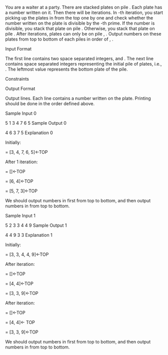 You are a waiter at a party. There are  stacked plates on pile . Each plate has a number written on it. Then there will be  iterations. In -th iteration, you start picking up the plates in  from the top one by one and check whether the number written on the plate is divisible by the -th prime. If the number is divisible, you stack that plate on pile . Otherwise, you stack that plate on pile . After  iterations, plates can only be on pile , . Output numbers on these plates from top to bottom of each piles in order of , .

Input Format

The first line contains two space separated integers,  and .
The next line contains  space separated integers representing the initial pile of plates, i.e., . The leftmost value represents the bottom plate of the pile.

Constraints




Output Format

Output  lines. Each line contains a number written on the plate. Printing should be done in the order defined above.

Sample Input 0

5 1
3 4 7 6 5
Sample Output 0

4
6
3
7
5
Explanation 0

Initially:

 = [3, 4, 7, 6, 5]<-TOP

After 1 iteration:

 = []<-TOP

 = [6, 4]<-TOP

 = [5, 7, 3]<-TOP

We should output numbers in  first from top to bottom, and then output numbers in  from top to bottom.

Sample Input 1

5 2
3 3 4 4 9
Sample Output 1

4
4
9
3
3
Explanation 1

Initially:

 = [3, 3, 4, 4, 9]<-TOP

After  iteration:

 = []<-TOP

 = [4, 4]<-TOP

 = [3, 3, 9]<-TOP

After  iteration:

 = []<-TOP

 = [4, 4]<- TOP

 = [3, 3, 9]<-TOP

We should output numbers in  first from top to bottom, and then output numbers in  from top to bottom.
